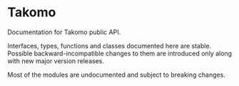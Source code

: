 # Takomo

Documentation for Takomo public API.

Interfaces, types, functions and classes documented here are stable. Possible backward-incompatible changes to them are introduced only along with new major version releases.

Most of the modules are undocumented and subject to breaking changes.